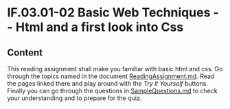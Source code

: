 # IF.03.01-02 Basic Web Techniques -- Html and a first look into Css
## Content
This reading assignment shall make you familiar with basic html and css. Go through the topics named in the document [ReadingAssignment.md](ReadingAssignment.md). Read the pages linked there and play around with the *Try it Yourself* buttons. Finally you can go through the questions in [SampleQuestions.md](SampleQuestions.md) to check your understanding and to prepare for the quiz.
